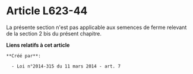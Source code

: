 # Article L623-44

La présente section n'est pas applicable aux semences de ferme relevant de la section 2 bis du présent chapitre.

**Liens relatifs à cet article**

	**Créé par**:

	  - Loi n°2014-315 du 11 mars 2014 - art. 7
